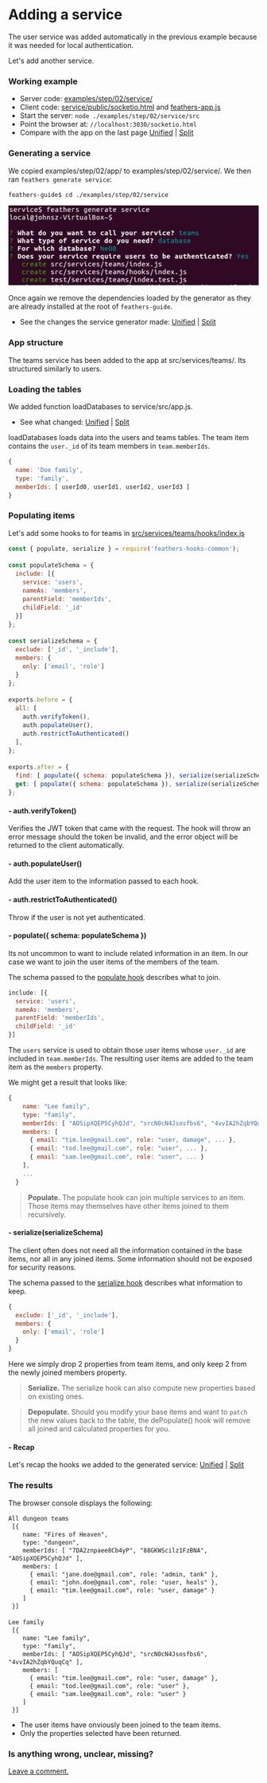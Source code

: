 # Adding a service

The user service was added automatically in the previous example because it was needed for
local authentication.

Let's add another service.

### Working example

- Server code: [examples/step/02/service/](https://github.com/feathersjs/feathers-guide/blob/master/examples/step/02/service/)
- Client code: [service/public/socketio.html](https://github.com/feathersjs/feathers-guide/blob/master/examples/step/02/service/public/socketio.html)
and
[feathers-app.js](https://github.com/feathersjs/feathers-guide/blob/master/examples/step/02/service/public/feathers-app.js)
- Start the server: `node ./examples/step/02/service/src`
- Point the browser at: `//localhost:3030/socketio.html`
- Compare with the app on the last page
[Unified](http://htmlpreview.github.io/?https://github.com/feathersjs/feathers-guide/blob/master/examples/step/_diff/02-service-line.html)
|
[Split](http://htmlpreview.github.io/?https://github.com/feathersjs/feathers-guide/blob/master/examples/step/_diff/02-service-side.html)

### Generating a service

We copied examples/step/02/app/ to examples/step/02/service/.
We then ran `feathers generate service`:

```text
feathers-guide$ cd ./examples/step/02/service
```
![generate service teams](../assets/generate-service-teams.jpg)

Once again we remove the dependencies loaded by the generator
as they are already installed at the root of `feathers-guide`.

- See the changes the service generator made:
[Unified](http://htmlpreview.github.io/?https://github.com/feathersjs/feathers-guide/blob/master/examples/step/_diff/02-app1-line.html)
|
[Split](http://htmlpreview.github.io/?https://github.com/feathersjs/feathers-guide/blob/master/examples/step/_diff/02-app1-side.html)


### App structure

The teams service has been added to the app at src/services/teams/.
Its structured similarly to users.

### Loading the tables

We added function loadDatabases to service/src/app.js.

- See what changed:
[Unified](http://htmlpreview.github.io/?https://github.com/feathersjs/feathers-guide/blob/master/examples/step/_diff/02-service-src-app-line.html)
|
[Split](http://htmlpreview.github.io/?https://github.com/feathersjs/feathers-guide/blob/master/examples/step/_diff/02-service-src-app-side.html)

loadDatabases loads data into the users and teams tables.
The team item contains the `user._id` of its team members in `team.memberIds`.
```javascript
{
  name: 'Doe family',
  type: 'family',
  memberIds: [ userId0, userId1, userId2, userId3 ]
}
````

### Populating items

Let's add some hooks to for teams in
[src/services/teams/hooks/index.js](https://github.com/feathersjs/feathers-guide/blob/master/examples/step/02/service/src/services/teams/hooks/index.js)

```javascript
const { populate, serialize } = require('feathers-hooks-common');

const populateSchema = {
  include: [{
    service: 'users',
    nameAs: 'members',
    parentField: 'memberIds',
    childField: '_id'
  }]
};

const serializeSchema = {
  exclude: ['_id', '_include'],
  members: {
    only: ['email', 'role']
  }
};

exports.before = {
  all: [
    auth.verifyToken(),
    auth.populateUser(),
    auth.restrictToAuthenticated()
  ],
};

exports.after = {
  find: [ populate({ schema: populateSchema }), serialize(serializeSchema) ],
  get: [ populate({ schema: populateSchema }), serialize(serializeSchema) ],
};
```

#### - auth.verifyToken()

Verifies the JWT token that came with the request.
The hook will throw an error message should the token be invalid,
and the error object will be returned to the client automatically.

#### - auth.populateUser()

Add the user item to the information passed to each hook.

#### - auth.restrictToAuthenticated()

Throw if the user is not yet authenticated.

#### - populate({ schema: populateSchema })

Its not uncommon to want to include related information in an item.
In our case we want to join the user items of the members of the team.

The schema passed to the
[populate hook](https://docs.feathersjs.com/v/auk/hooks/common/populate.html#populate)
describes what to join.

```javascript
include: [{
  service: 'users',
  nameAs: 'members',
  parentField: 'memberIds',
  childField: '_id'
}]
```

The `users` service is used to obtain those user items whose `user._id` are included in
`team.memberIds`. The resulting user items are added to the team item as the `members` property.

We might get a result that looks like:
```javascript
{
    name: "Lee family",
    type: "family",
    memberIds: [ "AOSipXQEP5CyhQJd", "srcN0cN4Jsosfbs6", "4vvIA2hZqbYQuqCq" ],
    members: [
      { email: "tim.lee@gmail.com", role: "user, damage", ... },
      { email: "tod.lee@gmail.com", role: "user", ... },
      { email: "sam.lee@gmail.com", role: "user", ... }
    ],
    ...
  }
```

> **Populate.** The populate hook can join multiple services to an item.
Those items may themselves have other items joined to them recursively.

#### - serialize(serializeSchema)

The client often does not need all the information contained in the base items,
nor all in any joined items.
Some information should not be exposed for security reasons.

The schema passed to the
[serialize hook](https://docs.feathersjs.com/v/auk/hooks/common/populate.html#serialize)
describes what information to keep.

```javascript
{ 
  exclude: ['_id', '_include'],
  members: {
    only: ['email', 'role']
  }
}
```

Here we simply drop 2 properties from team items,
and only keep 2 from the newly joined members property.

> **Serialize.** The serialize hook can also compute new properties based on existing ones.

> **Depopulate.** Should you modify your base items and want to `patch` the new values back to the table,
the dePopulate() hook will remove all joined and calculated properties for you.

#### - Recap

Let's recap the hooks we added to the generated service:
[Unified](http://htmlpreview.github.io/?https://github.com/feathersjs/feathers-guide/blob/master/examples/step/_diff/02-service-teams-hooks-line.html)
|
[Split](http://htmlpreview.github.io/?https://github.com/feathersjs/feathers-guide/blob/master/examples/step/_diff/02-service-teams-hooks-side.html)

### The results

The browser console displays the following:

```text
All dungeon teams
 [{
    name: "Fires of Heaven",
    type: "dungeon",
    memberIds: [ "7DA2znpaee8Cb4yP", "88GKWScilz1FzBNA", "AOSipXQEP5CyhQJd" ],
    members: [
      { email: "jane.doe@gmail.com", role: "admin, tank" },
      { email: "john.doe@gmail.com", role: "user, heals" },
      { email: "tim.lee@gmail.com", role: "user, damage" }
    ]
 }]

Lee family
 [{
    name: "Lee family",
    type: "family",
    memberIds: [ "AOSipXQEP5CyhQJd", "srcN0cN4Jsosfbs6", "4vvIA2hZqbYQuqCq" ],
    members: [
      { email: "tim.lee@gmail.com", role: "user, damage" },
      { email: "tod.lee@gmail.com", role: "user" },
      { email: "sam.lee@gmail.com", role: "user" }
    ]
 }]
```

- The user items have onviously been joined to the team items.
- Only the properties selected have been returned.

### Is anything wrong, unclear, missing?
[Leave a comment.](https://github.com/feathersjs/feathers-guide/issues/new?title=Comment:Step-Generators-Service&body=Comment:Step-Generators-Service)
